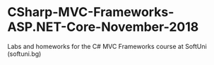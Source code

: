 # CSharp-MVC-Frameworks-ASP.NET-Core-November-2018
Labs and homeworks for the C# MVC Frameworks course at SoftUni (softuni.bg)

